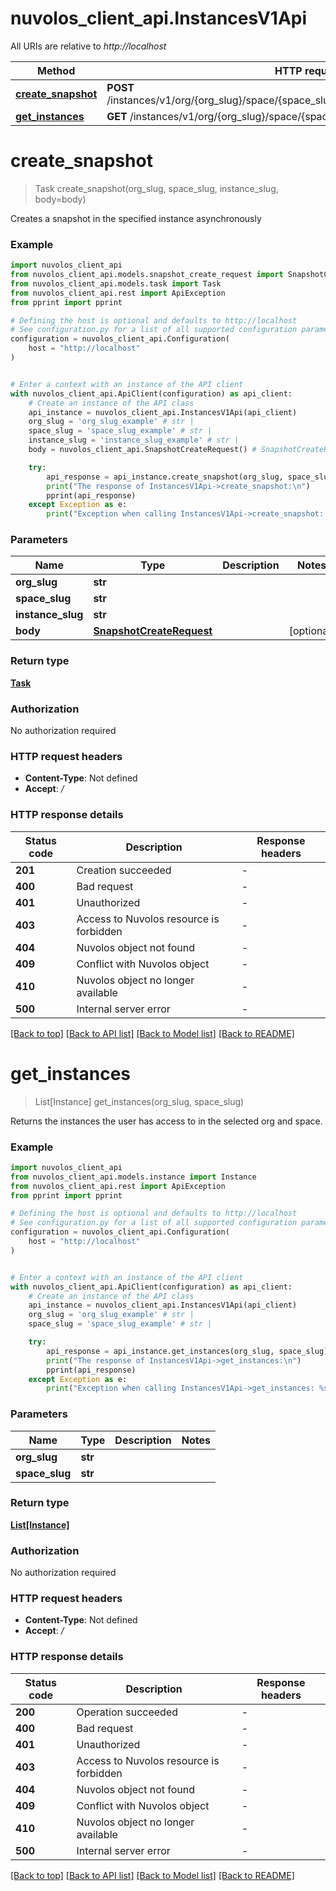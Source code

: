 # nuvolos_client_api.InstancesV1Api

All URIs are relative to *http://localhost*

Method | HTTP request | Description
------------- | ------------- | -------------
[**create_snapshot**](InstancesV1Api.md#create_snapshot) | **POST** /instances/v1/org/{org_slug}/space/{space_slug}/instance/{instance_slug}/snapshots | 
[**get_instances**](InstancesV1Api.md#get_instances) | **GET** /instances/v1/org/{org_slug}/space/{space_slug} | 


# **create_snapshot**
> Task create_snapshot(org_slug, space_slug, instance_slug, body=body)

Creates a snapshot in the specified instance asynchronously

### Example


```python
import nuvolos_client_api
from nuvolos_client_api.models.snapshot_create_request import SnapshotCreateRequest
from nuvolos_client_api.models.task import Task
from nuvolos_client_api.rest import ApiException
from pprint import pprint

# Defining the host is optional and defaults to http://localhost
# See configuration.py for a list of all supported configuration parameters.
configuration = nuvolos_client_api.Configuration(
    host = "http://localhost"
)


# Enter a context with an instance of the API client
with nuvolos_client_api.ApiClient(configuration) as api_client:
    # Create an instance of the API class
    api_instance = nuvolos_client_api.InstancesV1Api(api_client)
    org_slug = 'org_slug_example' # str | 
    space_slug = 'space_slug_example' # str | 
    instance_slug = 'instance_slug_example' # str | 
    body = nuvolos_client_api.SnapshotCreateRequest() # SnapshotCreateRequest |  (optional)

    try:
        api_response = api_instance.create_snapshot(org_slug, space_slug, instance_slug, body=body)
        print("The response of InstancesV1Api->create_snapshot:\n")
        pprint(api_response)
    except Exception as e:
        print("Exception when calling InstancesV1Api->create_snapshot: %s\n" % e)
```



### Parameters


Name | Type | Description  | Notes
------------- | ------------- | ------------- | -------------
 **org_slug** | **str**|  | 
 **space_slug** | **str**|  | 
 **instance_slug** | **str**|  | 
 **body** | [**SnapshotCreateRequest**](SnapshotCreateRequest.md)|  | [optional] 

### Return type

[**Task**](Task.md)

### Authorization

No authorization required

### HTTP request headers

 - **Content-Type**: Not defined
 - **Accept**: */*

### HTTP response details

| Status code | Description | Response headers |
|-------------|-------------|------------------|
**201** | Creation succeeded |  -  |
**400** | Bad request |  -  |
**401** | Unauthorized |  -  |
**403** | Access to Nuvolos resource is forbidden |  -  |
**404** | Nuvolos object not found |  -  |
**409** | Conflict with Nuvolos object |  -  |
**410** | Nuvolos object no longer available |  -  |
**500** | Internal server error |  -  |

[[Back to top]](#) [[Back to API list]](../README.md#documentation-for-api-endpoints) [[Back to Model list]](../README.md#documentation-for-models) [[Back to README]](../README.md)

# **get_instances**
> List[Instance] get_instances(org_slug, space_slug)

Returns the instances the user has access to in the selected org and space.

### Example


```python
import nuvolos_client_api
from nuvolos_client_api.models.instance import Instance
from nuvolos_client_api.rest import ApiException
from pprint import pprint

# Defining the host is optional and defaults to http://localhost
# See configuration.py for a list of all supported configuration parameters.
configuration = nuvolos_client_api.Configuration(
    host = "http://localhost"
)


# Enter a context with an instance of the API client
with nuvolos_client_api.ApiClient(configuration) as api_client:
    # Create an instance of the API class
    api_instance = nuvolos_client_api.InstancesV1Api(api_client)
    org_slug = 'org_slug_example' # str | 
    space_slug = 'space_slug_example' # str | 

    try:
        api_response = api_instance.get_instances(org_slug, space_slug)
        print("The response of InstancesV1Api->get_instances:\n")
        pprint(api_response)
    except Exception as e:
        print("Exception when calling InstancesV1Api->get_instances: %s\n" % e)
```



### Parameters


Name | Type | Description  | Notes
------------- | ------------- | ------------- | -------------
 **org_slug** | **str**|  | 
 **space_slug** | **str**|  | 

### Return type

[**List[Instance]**](Instance.md)

### Authorization

No authorization required

### HTTP request headers

 - **Content-Type**: Not defined
 - **Accept**: */*

### HTTP response details

| Status code | Description | Response headers |
|-------------|-------------|------------------|
**200** | Operation succeeded |  -  |
**400** | Bad request |  -  |
**401** | Unauthorized |  -  |
**403** | Access to Nuvolos resource is forbidden |  -  |
**404** | Nuvolos object not found |  -  |
**409** | Conflict with Nuvolos object |  -  |
**410** | Nuvolos object no longer available |  -  |
**500** | Internal server error |  -  |

[[Back to top]](#) [[Back to API list]](../README.md#documentation-for-api-endpoints) [[Back to Model list]](../README.md#documentation-for-models) [[Back to README]](../README.md)

